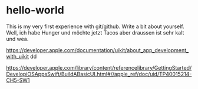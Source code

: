 # hello-world
This is my very first experience with git/github.
Write a bit about yourself. Well, ich habe Hunger und möchte jetzt Tacos aber draussen ist sehr kalt und wea.

https://developer.apple.com/documentation/uikit/about_app_development_with_uikit dd

https://developer.apple.com/library/content/referencelibrary/GettingStarted/DevelopiOSAppsSwift/BuildABasicUI.html#//apple_ref/doc/uid/TP40015214-CH5-SW1
